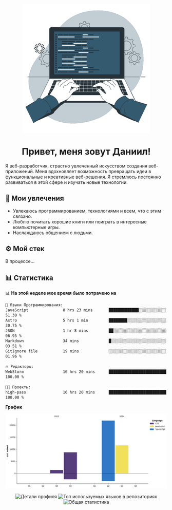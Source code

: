 <div align="center">
  <img width="400" src="assets/main_pic.webp" alt="">
  <h1>Привет, меня зовут Даниил!</h1>
</div>

Я веб-разработчик, страстно увлеченный искусством создания веб-приложений. Меня вдохновляет возможность превращать идеи в функциональные и креативные веб-решения. Я стремлюсь постоянно развиваться в этой сфере и изучать новые технологии.

## :game_die: Мои увлечения

* Увлекаюсь программированием, технологиями и всем, что с этим связано.
* Люблю почитать хорошие книги или поиграть в интересные компьютерные игры.
* Наслаждаюсь общением с людьми.

## :gear: Мой стек

В процессе...

## :bar_chart: Статистика

<!--START_SECTION:waka-->
📊 **На этой неделе мое время было потрачено на** 

```text
💬 Языки Программирования: 
JavaScript               8 hrs 23 mins       █████████████░░░░░░░░░░░░   51.30 % 
Astro                    5 hrs 1 min         ████████░░░░░░░░░░░░░░░░░   30.75 % 
JSON                     1 hr 8 mins         ██░░░░░░░░░░░░░░░░░░░░░░░   06.95 % 
Markdown                 34 mins             █░░░░░░░░░░░░░░░░░░░░░░░░   03.51 % 
GitIgnore file           19 mins             ░░░░░░░░░░░░░░░░░░░░░░░░░   01.96 % 

🔥 Редакторы: 
WebStorm                 16 hrs 20 mins      █████████████████████████   100.00 % 

🐱‍💻 Проекты: 
high-pass                16 hrs 20 mins      █████████████████████████   100.00 % 
```

**График**

![Lines of Code chart](https://raw.githubusercontent.com/daniilgrigorev01/daniilgrigorev01/main/assets/bar_graph.png)


<!--END_SECTION:waka-->

<div align="center">
  <img src="http://github-profile-summary-cards.vercel.app/api/cards/profile-details?username=daniilgrigorev01&theme=github" alt="Детали профиля">
  <img src="http://github-profile-summary-cards.vercel.app/api/cards/repos-per-language?username=daniilgrigorev01&theme=github" alt="Топ используемых языков в репозиториях">
  <img src="http://github-profile-summary-cards.vercel.app/api/cards/stats?username=daniilgrigorev01&theme=github" alt="Общая статистика">
</div>
